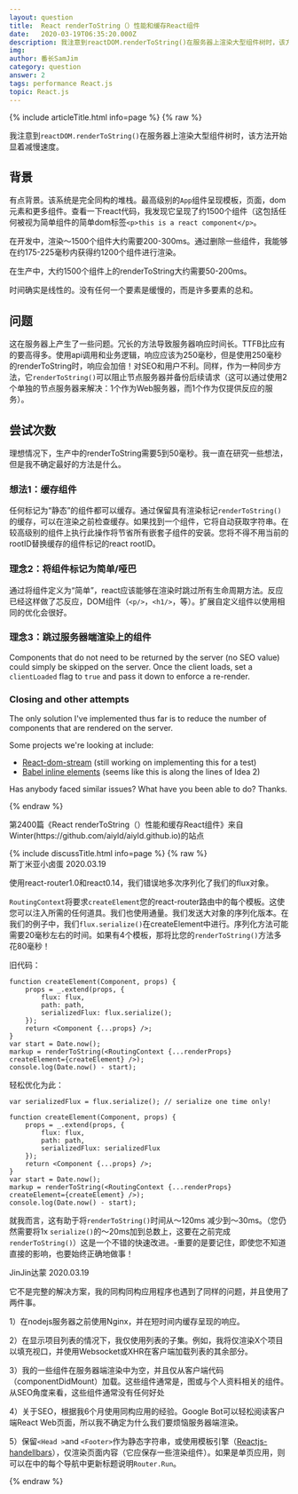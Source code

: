```yaml
---
layout: question
title:  React renderToString（）性能和缓存React组件
date:   2020-03-19T06:35:20.000Z
description: 我注意到reactDOM.renderToString()在服务器上渲染大型组件树时，该方法开始显着减慢速度。背景有点背景。该系统是完全同构的堆栈...
img: 
author: 番长SamJim
category: question
answer: 2
tags: performance React.js
topic: React.js
---
```

<div class="article-root">
  <div class="article">
    {% include articleTitle.html info=page %}
    {% raw %}
    <div class="article-content"><p><font style="vertical-align: inherit;"><font style="vertical-align: inherit;">我注意到</font></font><code>reactDOM.renderToString()</code><font style="vertical-align: inherit;"><font style="vertical-align: inherit;">在服务器上渲染大型组件树时</font><font style="vertical-align: inherit;">，该</font><font style="vertical-align: inherit;">方法开始显着减慢速度。</font></font></p>

<h2><font style="vertical-align: inherit;"><font style="vertical-align: inherit;">背景</font></font></h2>

<p><font style="vertical-align: inherit;"><font style="vertical-align: inherit;">有点背景。</font><font style="vertical-align: inherit;">该系统是完全同构的堆栈。</font><font style="vertical-align: inherit;">最高级别的</font></font><code>App</code><font style="vertical-align: inherit;"><font style="vertical-align: inherit;">组件呈现模板，页面，dom元素和更多组件。</font><font style="vertical-align: inherit;">查看一下react代码，我发现它呈现了约1500个组件（这包括任何被视为简单组件的简单dom标签</font></font><code>&lt;p&gt;this is a react component&lt;/p&gt;</code><font style="vertical-align: inherit;"><font style="vertical-align: inherit;">。</font></font></p>

<p><font style="vertical-align: inherit;"><font style="vertical-align: inherit;">在开发中，渲染〜1500个组件大约需要200-300ms。</font><font style="vertical-align: inherit;">通过删除一些组件，我能够在约175-225毫秒内获得约1200个组件进行渲染。</font></font></p>

<p><font style="vertical-align: inherit;"><font style="vertical-align: inherit;">在生产中，大约1500个组件上的renderToString大约需要50-200ms。</font></font></p>

<p><font style="vertical-align: inherit;"><font style="vertical-align: inherit;">时间确实是线性的。</font><font style="vertical-align: inherit;">没有任何一个要素是缓慢的，而是许多要素的总和。</font></font></p>

<h2><font style="vertical-align: inherit;"><font style="vertical-align: inherit;">问题</font></font></h2>

<p><font style="vertical-align: inherit;"><font style="vertical-align: inherit;">这在服务器上产生了一些问题。</font><font style="vertical-align: inherit;">冗长的方法导致服务器响应时间长。</font><font style="vertical-align: inherit;">TTFB比应有的要高得多。</font><font style="vertical-align: inherit;">使用api调用和业务逻辑，响应应该为250毫秒，但是使用250毫秒的renderToString时，响应会加倍！</font><font style="vertical-align: inherit;">对SEO和用户不利。</font><font style="vertical-align: inherit;">同样，作为一种同步方法，它</font></font><code>renderToString()</code><font style="vertical-align: inherit;"><font style="vertical-align: inherit;">可以阻止节点服务器并备份后续请求（这可以通过使用2个单独的节点服务器来解决：1个作为Web服务器，而1个作为仅提供反应的服务）。</font></font></p>

<h2><font style="vertical-align: inherit;"><font style="vertical-align: inherit;">尝试次数</font></font></h2>

<p><font style="vertical-align: inherit;"><font style="vertical-align: inherit;">理想情况下，生产中的renderToString需要5到50毫秒。</font><font style="vertical-align: inherit;">我一直在研究一些想法，但是我不确定最好的方法是什么。</font></font></p>

<h3><font style="vertical-align: inherit;"><font style="vertical-align: inherit;">想法1：缓存组件</font></font></h3>

<p><font style="vertical-align: inherit;"><font style="vertical-align: inherit;">任何标记为“静态”的组件都可以缓存。</font><font style="vertical-align: inherit;">通过保留具有渲染标记</font></font><code>renderToString()</code><font style="vertical-align: inherit;"><font style="vertical-align: inherit;">的缓存</font><font style="vertical-align: inherit;">，</font><font style="vertical-align: inherit;">可以在渲染之前检查缓存。</font><font style="vertical-align: inherit;">如果找到一个组件，它将自动获取字符串。</font><font style="vertical-align: inherit;">在较高级别的组件上执行此操作将节省所有嵌套子组件的安装。</font><font style="vertical-align: inherit;">您将不得不用当前的rootID替换缓存的组件标记的react rootID。</font></font></p>

<h3><font style="vertical-align: inherit;"><font style="vertical-align: inherit;">理念2：将组件标记为简单/哑巴</font></font></h3>

<p><font style="vertical-align: inherit;"><font style="vertical-align: inherit;">通过将组件定义为“简单”，react应该能够在渲染时跳过所有生命周期方法。</font><font style="vertical-align: inherit;">反应已经这样做了芯反应，DOM组件（</font></font><code>&lt;p/&gt;</code><font style="vertical-align: inherit;"><font style="vertical-align: inherit;">，</font></font><code>&lt;h1/&gt;</code><font style="vertical-align: inherit;"><font style="vertical-align: inherit;">，等）。</font><font style="vertical-align: inherit;">扩展自定义组件以使用相同的优化会很好。</font></font></p>

<h3><font style="vertical-align: inherit;"><font style="vertical-align: inherit;">理念3：跳过服务器端渲染上的组件</font></font></h3>

<p>Components that do not need to be returned by the server (no SEO value) could simply be skipped on the server. Once the client loads, set a <code>clientLoaded</code> flag to <code>true</code> and pass it down to enforce a re-render.</p>

<h3>Closing and other attempts</h3>

<p>The only solution I've implemented thus far is to reduce the number of components that are rendered on the server. </p>

<p>Some projects we're looking at include:</p>

<ul>
<li><a href="https://github.com/aickin/react-dom-stream" rel="nofollow noreferrer">React-dom-stream</a>  (still working on implementing this for a test)</li>
<li><a href="https://babeljs.io/docs/plugins/transform-react-inline-elements/" rel="nofollow noreferrer">Babel inline elements</a>  (seems like this is along the lines of Idea 2)</li>
</ul>

<p>Has anybody faced similar issues? What have you been able to do?
Thanks.</p></div>
    {% endraw %}
  </div>
  <p class="winter_mark">第2400篇《React renderToString（）性能和缓存React组件》来自Winter(https://github.com/aiyld/aiyld.github.io)的站点</p>
  <div class="discuss-wrapper">
    {% include discussTitle.html info=page %}
    {% raw %}
    <div class="discuss-item">
        <div class="discuss-parent">
          <div class="discuss-meta">
            <span class="discuss-user">斯丁米亚小卤蛋</span>
            <span class="discuss-time">2020.03.19</span>
          </div>
          <div class="discuss-comment"><p><font style="vertical-align: inherit;"><font style="vertical-align: inherit;">使用react-router1.0和react0.14，我们错误地多次序列化了我们的flux对象。</font></font></p>

<p><code>RoutingContext</code><font style="vertical-align: inherit;"><font style="vertical-align: inherit;">将要求</font></font><code>createElement</code><font style="vertical-align: inherit;"><font style="vertical-align: inherit;">您的react-router路由中的每个模板。</font><font style="vertical-align: inherit;">这使您可以注入所需的任何道具。</font><font style="vertical-align: inherit;">我们也使用通量。</font><font style="vertical-align: inherit;">我们发送大对象的序列化版本。</font><font style="vertical-align: inherit;">在我们的例子中，我们</font></font><code>flux.serialize()</code><font style="vertical-align: inherit;"><font style="vertical-align: inherit;">在createElement中进行。</font><font style="vertical-align: inherit;">序列化方法可能需要20毫秒左右的时间。</font><font style="vertical-align: inherit;">如果有4个模板，那将比您的</font></font><code>renderToString()</code><font style="vertical-align: inherit;"><font style="vertical-align: inherit;">方法</font><font style="vertical-align: inherit;">多花80毫秒</font><font style="vertical-align: inherit;">！</font></font></p>

<p><font style="vertical-align: inherit;"><font style="vertical-align: inherit;">旧代码： </font></font></p>

<pre><code>function createElement(Component, props) {<font></font>
    props = _.extend(props, {<font></font>
        flux: flux,<font></font>
        path: path,<font></font>
        serializedFlux: flux.serialize();<font></font>
    });<font></font>
    return &lt;Component {...props} /&gt;;<font></font>
}<font></font>
var start = Date.now();<font></font>
markup = renderToString(&lt;RoutingContext {...renderProps} createElement={createElement} /&gt;);<font></font>
console.log(Date.now() - start);<font></font>
</code></pre>

<p><font style="vertical-align: inherit;"><font style="vertical-align: inherit;">轻松优化为此：</font></font></p>

<pre><code>var serializedFlux = flux.serialize(); // serialize one time only!<font></font>
<font></font>
function createElement(Component, props) {<font></font>
    props = _.extend(props, {<font></font>
        flux: flux,<font></font>
        path: path,<font></font>
        serializedFlux: serializedFlux<font></font>
    });<font></font>
    return &lt;Component {...props} /&gt;;<font></font>
}<font></font>
var start = Date.now();<font></font>
markup = renderToString(&lt;RoutingContext {...renderProps} createElement={createElement} /&gt;);<font></font>
console.log(Date.now() - start);<font></font>
</code></pre>

<p><font style="vertical-align: inherit;"><font style="vertical-align: inherit;">就我而言，这有助于将</font></font><code>renderToString()</code><font style="vertical-align: inherit;"><font style="vertical-align: inherit;">时间从〜120ms </font><font style="vertical-align: inherit;">减少</font><font style="vertical-align: inherit;">到〜30ms。</font><font style="vertical-align: inherit;">（您仍然需要将1x </font></font><code>serialize()</code><font style="vertical-align: inherit;"><font style="vertical-align: inherit;">的〜20ms加到总数上，这要在之前完成</font></font><code>renderToString()</code><font style="vertical-align: inherit;"><font style="vertical-align: inherit;">）这是一个不错的快速改进。</font><font style="vertical-align: inherit;">-重要的是要记住，即使您不知道直接的影响，也要始终正确地做事！</font></font></p></div>
        </div></div><div class="discuss-item">
        <div class="discuss-parent">
          <div class="discuss-meta">
            <span class="discuss-user">JinJin达蒙</span>
            <span class="discuss-time">2020.03.19</span>
          </div>
          <div class="discuss-comment"><p><font style="vertical-align: inherit;"><font style="vertical-align: inherit;">它不是完整的解决方案，我的同构同构应用程序也遇到了同样的问题，并且使用了两件事。</font></font></p>

<p><font style="vertical-align: inherit;"><font style="vertical-align: inherit;">1）在nodejs服务器之前使用Nginx，并在短时间内缓存呈现的响应。</font></font></p>

<p><font style="vertical-align: inherit;"><font style="vertical-align: inherit;">2）在显示项目列表的情况下，我仅使用列表的子集。</font><font style="vertical-align: inherit;">例如，我将仅渲染X个项目以填充视口，并使用Websocket或XHR在客户端加载列表的其余部分。</font></font></p>

<p><font style="vertical-align: inherit;"><font style="vertical-align: inherit;">3）我的一些组件在服务器端渲染中为空，并且仅从客户端代码（componentDidMount）加载。</font><font style="vertical-align: inherit;">这些组件通常是，图或与个人资料相关的组件。</font><font style="vertical-align: inherit;">从SEO角度来看，这些组件通常没有任何好处</font></font></p>

<p><font style="vertical-align: inherit;"><font style="vertical-align: inherit;">4）关于SEO，根据我6个月使用同构应用的经验。</font><font style="vertical-align: inherit;">Google Bot可以轻松阅读客户端React Web页面，所以我不确定为什么我们要烦恼服务器端渲染。</font></font></p>

<p><font style="vertical-align: inherit;"><font style="vertical-align: inherit;">5）保留</font></font><code>&lt;Head &gt;</code><font style="vertical-align: inherit;"><font style="vertical-align: inherit;">and </font></font><code>&lt;Footer&gt;</code><font style="vertical-align: inherit;"><font style="vertical-align: inherit;">作为静态字符串，或使用模板引擎（</font></font><a href="https://github.com/stevenvachon/handlebars-react" rel="noreferrer"><font style="vertical-align: inherit;"><font style="vertical-align: inherit;">Reactjs-handellbars</font></font></a><font style="vertical-align: inherit;"><font style="vertical-align: inherit;">），仅渲染页面内容（它应保存一些渲染组件）。</font><font style="vertical-align: inherit;">如果是单页应用，则可以在中的每个导航中更新标题说明</font></font><code>Router.Run</code><font style="vertical-align: inherit;"><font style="vertical-align: inherit;">。</font></font></p></div>
        </div></div>
    {% endraw %}
  </div>
<div>
